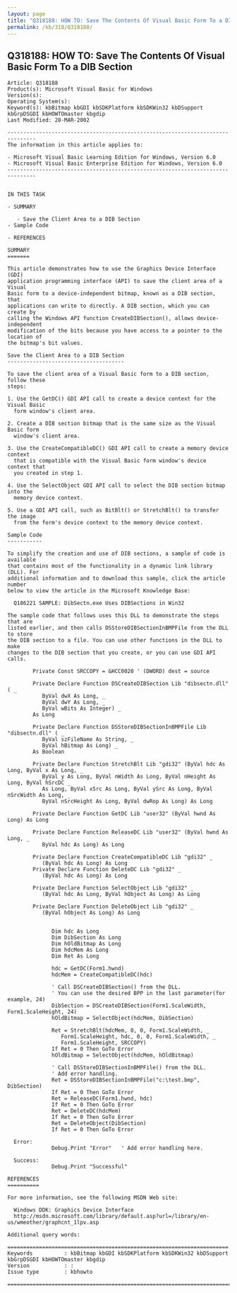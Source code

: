 ```yaml
---
layout: page
title: "Q318188: HOW TO: Save The Contents Of Visual Basic Form To a DIB Section"
permalink: /kb/318/Q318188/
---
```


## Q318188: HOW TO: Save The Contents Of Visual Basic Form To a DIB Section

	Article: Q318188
	Product(s): Microsoft Visual Basic for Windows
	Version(s): 
	Operating System(s): 
	Keyword(s): kbBitmap kbGDI kbSDKPlatform kbSDKWin32 kbDSupport kbGrpDSGDI kbHOWTOmaster kbgdip
	Last Modified: 28-MAR-2002
	
	-------------------------------------------------------------------------------
	The information in this article applies to:
	
	- Microsoft Visual Basic Learning Edition for Windows, Version 6.0 
	- Microsoft Visual Basic Enterprise Edition for Windows, Version 6.0 
	-------------------------------------------------------------------------------
	
	
	IN THIS TASK
	
	- SUMMARY
	
	   - Save the Client Area to a DIB Section
	- Sample Code
	
	- REFERENCES
	
	SUMMARY
	=======
	
	This article demonstrates how to use the Graphics Device Interface (GDI)
	application programming interface (API) to save the client area of a Visual
	Basic form to a device-independent bitmap, known as a DIB section, that
	applications can write to directly. A DIB section, which you can create by
	calling the Windows API function CreateDIBSection(), allows device-independent
	modification of the bits because you have access to a pointer to the location of
	the bitmap's bit values.
	
	Save the Client Area to a DIB Section
	-------------------------------------
	
	To save the client area of a Visual Basic form to a DIB section, follow these
	steps:
	
	1. Use the GetDC() GDI API call to create a device context for the Visual Basic
	  form window's client area.
	
	2. Create a DIB section bitmap that is the same size as the Visual Basic form
	  window's client area.
	
	3. Use the CreateCompatibleDC() GDI API call to create a memory device context
	  that is compatible with the Visual Basic form window's device context that
	  you created in step 1.
	
	4. Use the SelectObject GDI API call to select the DIB section bitmap into the
	  memory device context.
	
	5. Use a GDI API call, such as BitBlt() or StretchBlt() to transfer the image
	  from the form's device context to the memory device context.
	
	Sample Code
	-----------
	
	To simplify the creation and use of DIB sections, a sample of code is available
	that contains most of the functionality in a dynamic link library (DLL). For
	additional information and to download this sample, click the article number
	below to view the article in the Microsoft Knowledge Base:
	
	  Q186221 SAMPLE: DibSectn.exe Uses DIBSections in Win32
	
	The sample code that follows uses this DLL to demonstrate the steps that are
	listed earlier, and then calls DSStoreDIBSectionInBMPFile from the DLL to store
	the DIB section to a file. You can use other functions in the DLL to make
	changes to the DIB section that you create, or you can use GDI API calls.
	
	        Private Const SRCCOPY = &HCC0020 ' (DWORD) dest = source
	
	        Private Declare Function DSCreateDIBSection Lib "dibsectn.dll" ( _
	           ByVal dwX As Long, _
	           ByVal dwY As Long, _
	           ByVal wBits As Integer) _
	        As Long
	
	        Private Declare Function DSStoreDIBSectionInBMPFile Lib "dibsectn.dll" ( _
	           ByVal szFileName As String, _
	           ByVal hBitmap As Long) _
	        As Boolean
	       
	        Private Declare Function StretchBlt Lib "gdi32" (ByVal hdc As Long, ByVal x As Long, _
	           ByVal y As Long, ByVal nWidth As Long, ByVal nHeight As Long, ByVal hSrcDC _
	           As Long, ByVal xSrc As Long, ByVal ySrc As Long, ByVal nSrcWidth As Long, _
	           ByVal nSrcHeight As Long, ByVal dwRop As Long) As Long
	
	        Private Declare Function GetDC Lib "user32" (ByVal hwnd As Long) As Long
	
	        Private Declare Function ReleaseDC Lib "user32" (ByVal hwnd As Long, _
	           ByVal hdc As Long) As Long
	
	        Private Declare Function CreateCompatibleDC Lib "gdi32" _
	           (ByVal hdc As Long) As Long
	        Private Declare Function DeleteDC Lib "gdi32" _
	           (ByVal hdc As Long) As Long
	
	        Private Declare Function SelectObject Lib "gdi32" _
	           (ByVal hdc As Long, ByVal hObject As Long) As Long
	
	        Private Declare Function DeleteObject Lib "gdi32" _
	           (ByVal hObject As Long) As Long
	
	              
	              Dim hdc As Long
	              Dim DibSection As Long
	              Dim hOldBitmap As Long
	              Dim hdcMem As Long
	              Dim Ret As Long
	              
	              hdc = GetDC(Form1.hwnd)
	              hdcMem = CreateCompatibleDC(hdc)
	
	              ' Call DSCreateDIBSection() from the DLL.
	              ' You can use the desired BPP in the last parameter(for example, 24)
	              DibSection = DSCreateDIBSection(Form1.ScaleWidth, Form1.ScaleHeight, 24)
	              hOldBitmap = SelectObject(hdcMem, DibSection)
	
	              Ret = StretchBlt(hdcMem, 0, 0, Form1.ScaleWidth, _
	                 Form1.ScaleHeight, hdc, 0, 0, Form1.ScaleWidth, _
	                 Form1.ScaleHeight, SRCCOPY)
	              If Ret = 0 Then GoTo Error
	              hOldBitmap = SelectObject(hdcMem, hOldBitmap)
	
	              ' Call DSStoreDIBSectionInBMPFile() from the DLL.
	              ' Add error handling.
	              Ret = DSStoreDIBSectionInBMPFile("c:\test.bmp", DibSection)
	              If Ret = 0 Then GoTo Error
	              Ret = ReleaseDC(Form1.hwnd, hdc)
	              If Ret = 0 Then GoTo Error
	              Ret = DeleteDC(hdcMem)
	              If Ret = 0 Then GoTo Error
	              Ret = DeleteObject(DibSection)
	              If Ret = 0 Then GoTo Error
	            
	  Error:
	              Debug.Print "Error"   ' Add error handling here.
	              
	  Success:
	              Debug.Print "Successful"
	
	REFERENCES
	==========
	
	For more information, see the following MSDN Web site:
	
	  Windows DDK: Graphics Device Interface
	  http://msdn.microsoft.com/library/default.asp?url=/library/en-us/wmeother/graphcnt_1lpv.asp
	
	Additional query words:
	
	======================================================================
	Keywords          : kbBitmap kbGDI kbSDKPlatform kbSDKWin32 kbDSupport kbGrpDSGDI kbHOWTOmaster kbgdip 
	Version           : :
	Issue type        : kbhowto
	
	=============================================================================
	
